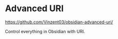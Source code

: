 # Advanced URI

https://github.com/Vinzent03/obsidian-advanced-uri/

Control everything in Obsidian with URI.
